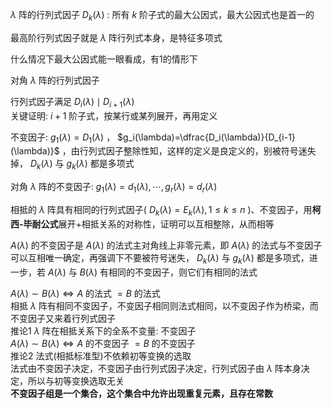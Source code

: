 $\lambda$ 阵的行列式因子 $D_k(\lambda)$ : 所有 $k$ 阶子式的最大公因式，最大公因式也是首一的  
  
最高阶行列式因子就是 $\lambda$ 阵行列式本身，是特征多项式  
  
什么情况下最大公因式能一眼看成，有1的情形下  
  
对角 $\lambda$ 阵的行列式因子  
  
行列式因子满足 $D_i(\lambda)\mid D_{i+1}(\lambda)$  
关键证明:  $i+1$ 阶子式，按某行或某列展开，再用定义  
  
不变因子:  $g_1(\lambda)=D_1(\lambda)$ ， $g_i(\lambda)=\dfrac{D_i(\lambda)}{D_{i-1}(\lambda)}$ ，由行列式因子整除性知，这样的定义是良定义的，别被符号迷失掉， $D_k(\lambda)$ 与 $g_k(\lambda)$ 都是多项式  
  
对角 $\lambda$ 阵的不变因子: $g_1(\lambda)=d_1(\lambda),\cdots,g_r(\lambda)=d_r(\lambda)$  
  
相抵的 $\lambda$ 阵具有相同的行列式因子( $D_k(\lambda)=E_k(\lambda),1\le k\le n$ )、不变因子，用**柯西-毕耐公式**展开+相抵关系的对称性，证明可以互相整除，从而相等  
  
 $A(\lambda)$ 的不变因子是 $A(\lambda)$ 的法式主对角线上非零元素，即 $A(\lambda)$ 的法式与不变因子可以互相唯一确定，再强调下不要被符号迷失， $D_k(\lambda)$ 与 $g_k(\lambda)$ 都是多项式，进一步，若 $A(\lambda)$ 与 $B(\lambda)$ 有相同的不变因子，则它们有相同的法式  
  
 $A(\lambda)\sim B(\lambda)\iff A$ 的法式 $=B$ 的法式  
相抵 $\lambda$ 阵有相同不变因子，不变因子相同则法式相同，以不变因子作为桥梁，而不变因子又来着行列式因子  
推论1  $\lambda$ 阵在相抵关系下的全系不变量: 不变因子  
 $A(\lambda)\sim B(\lambda)\iff A$ 的不变因子 $=B$ 的不变因子  
推论2 法式(相抵标准型)不依赖初等变换的选取  
法式由不变因子决定，不变因子由行列式因子决定，行列式因子由 $\lambda$ 阵本身决定，所以与初等变换选取无关  
**不变因子组是一个集合，这个集合中允许出现重复元素，且存在常数**  
